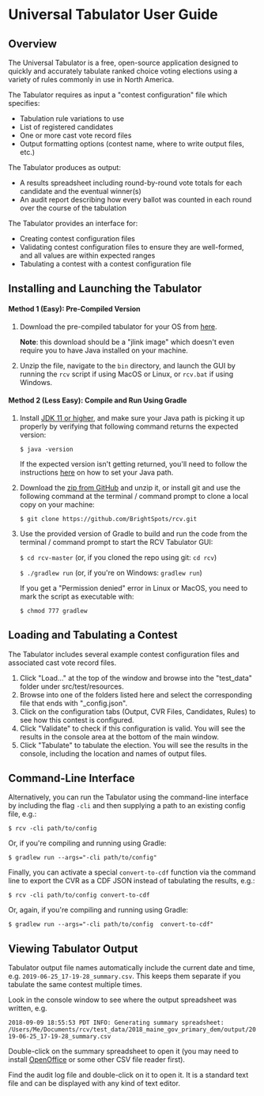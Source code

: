 # Universal Tabulator User Guide

## Overview

The Universal Tabulator is a free, open-source application designed to quickly and accurately tabulate ranked choice voting elections using a variety of rules commonly in use in North America.

The Tabulator requires as input a "contest configuration" file which specifies:
- Tabulation rule variations to use
- List of registered candidates 
- One or more cast vote record files
- Output formatting options (contest name, where to write output files, etc.)

The Tabulator produces as output:
- A results spreadsheet including round-by-round vote totals for each candidate and the eventual winner(s)
- An audit report describing how every ballot was counted in each round over the course of the tabulation

The Tabulator provides an interface for:
- Creating contest configuration files
- Validating contest configuration files to ensure they are well-formed, and all values are within expected ranges
- Tabulating a contest with a contest configuration file 

## Installing and Launching the Tabulator

#### Method 1 (Easy): Pre-Compiled Version

1. Download the pre-compiled tabulator for your OS from [here](https://drive.google.com/drive/u/1/folders/1vYYJa5-oJe0lpaVnI_ELn9foZIVZ54pL).

    **Note**: this download should be a "jlink image" which doesn't even require you to have Java installed on your machine.

2. Unzip the file, navigate to the `bin` directory, and launch the GUI by running the `rcv` script if using MacOS or Linux, or `rcv.bat` if using Windows.

#### Method 2 (Less Easy): Compile and Run Using Gradle

1. Install [JDK 11 or higher](https://jdk.java.net/), and make sure your Java path is picking it up properly by verifying that following command returns the expected version:
    
    `$ java -version`
    
    If the expected version isn't getting returned, you'll need to follow the instructions [here](https://www.java.com/en/download/help/path.xml) on how to set your Java path.

2. Download the [zip from GitHub](https://github.com/BrightSpots/rcv/archive/master.zip) and unzip it, or install git and use the following command at the terminal / command prompt to clone a local copy on your machine:
    
    `$ git clone https://github.com/BrightSpots/rcv.git`

3. Use the provided version of Gradle to build and run the code from the terminal / command prompt to start the RCV Tabulator GUI:
    
    `$ cd rcv-master` (or, if you cloned the repo using git: `cd rcv`)
    
    `$ ./gradlew run` (or, if you're on Windows: `gradlew run`)

    If you get a "Permission denied" error in Linux or MacOS, you need to mark the script as executable with:
    
    `$ chmod 777 gradlew`

## Loading and Tabulating a Contest

The Tabulator includes several example contest configuration files and associated cast vote record files.

1. Click "Load..." at the top of the window and browse into the "test_data" folder under src/test/resources.
2. Browse into one of the folders listed here and select the corresponding file that ends with "_config.json".
3. Click on the configuration tabs (Output, CVR Files, Candidates, Rules) to see how this contest is configured.
4. Click "Validate" to check if this configuration is valid. You will see the results in the console area at the bottom of the main window.
5. Click "Tabulate" to tabulate the election. You will see the results in the console, including the location and names of output files.

## Command-Line Interface
Alternatively, you can run the Tabulator using the command-line interface by including the flag `-cli` and then supplying a path to an existing config file, e.g.:

`$ rcv -cli path/to/config`

Or, if you're compiling and running using Gradle:

`$ gradlew run --args="-cli path/to/config"`

Finally, you can activate a special `convert-to-cdf` function via the command line to export the CVR as a CDF JSON instead of tabulating the results, e.g.:

`$ rcv -cli path/to/config convert-to-cdf`

Or, again, if you're compiling and running using Gradle:

`$ gradlew run --args="-cli path/to/config  convert-to-cdf"`

## Viewing Tabulator Output

Tabulator output file names automatically include the current date and time, e.g. `2019-06-25_17-19-28_summary.csv`. This keeps them separate if you tabulate the same contest multiple times.

Look in the console window to see where the output spreadsheet was written, e.g.

`2018-09-09 18:55:53 PDT INFO: Generating summary spreadsheet: /Users/Me/Documents/rcv/test_data/2018_maine_gov_primary_dem/output/2019-06-25_17-19-28_summary.csv`

Double-click on the summary spreadsheet to open it (you may need to install [OpenOffice](https://www.openoffice.org/download/) or some other CSV file reader first).

Find the audit log file and double-click on it to open it. It is a standard text file and can be displayed with any kind of text editor.

